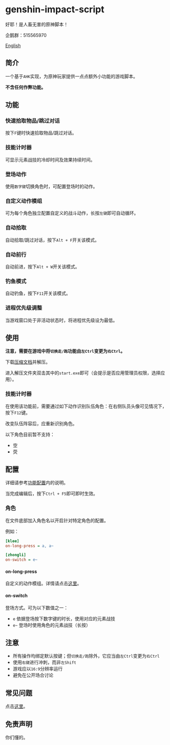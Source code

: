 # genshin-impact-script

好耶！是人畜无害的原神脚本！

企鹅群：515565970

[English](./readme-en.md)

## 简介

一个基于`AHK`实现，为原神玩家提供一点点额外小功能的游戏脚本。

**不含任何作弊功能。**

## 功能

### 快速拾取物品/跳过对话

按下`F`键时快速拾取物品/跳过对话。

### 技能计时器

可显示元素战技的冷却时间及效果持续时间。

### 登场动作

使用`数字键`切换角色时，可配置登场时的动作。

### 自定义动作模组

可为每个角色独立配置自定义的战斗动作，长按`左键`即可自动循环。

### 自动拾取

自动拾取/跳过对话，按下`Alt + F`开关该模式。

### 自动前行

自动前进，按下`Alt + W`开关该模式。

### 钓鱼模式

自动钓鱼，按下`F11`开关该模式。

### 进程优先级调整

当游戏窗口处于非活动状态时，将进程优先级设为最低。

## 使用

**注意，需要在游戏中将`切换走/跑`功能由`左Ctrl`变更为`右Ctrl`。**

下载[压缩文档](https://github.com/phonowell/genshin-impact-script/releases/download/0.0.27/Genshin_Impact_Script_CN_0.0.27.zip)并解压。

进入解压文件夹双击其中的`start.exe`即可（会提示是否应用管理员权限，选择应用）。

### 技能计时器

在使用该功能前，需要通过如下动作识别队伍角色：在右侧队员头像可见情况下，按下`F12`键。

改变队伍阵容后，应重新识别角色。

以下角色目前暂不支持：

- 空
- 荧

## 配置

详细请参考[功能配置](./data/config.ini)内的说明。

当完成编辑后，按下`Ctrl + F5`即可即时生效。

### 角色

在文件底部加入角色名以开启针对特定角色的配置。

例如：

```ini
[klee]
on-long-press = a, a~

[zhongli]
on-switch = e~
```

#### on-long-press

自定义的动作模组。详情请点击[这里](./doc/tactic.md)。

#### on-switch

登场方式。可为以下数值之一：

- `e` 依据登场按下数字键的时长，使用对应的元素战技
- `e~` 登场时使用角色的元素战技（长按）

## 注意

- 所有操作均绑定默认按键；但`切换走/跑`除外，它应当由`左Ctrl`变更为`右Ctrl`
- 使用`右键`进行冲刺，而非`左Shift`
- 游戏应以`16:9`分辨率运行
- 避免在公开场合讨论

## 常见问题

点击[这里](./doc/qa.md)。

## 免责声明

你们懂的。